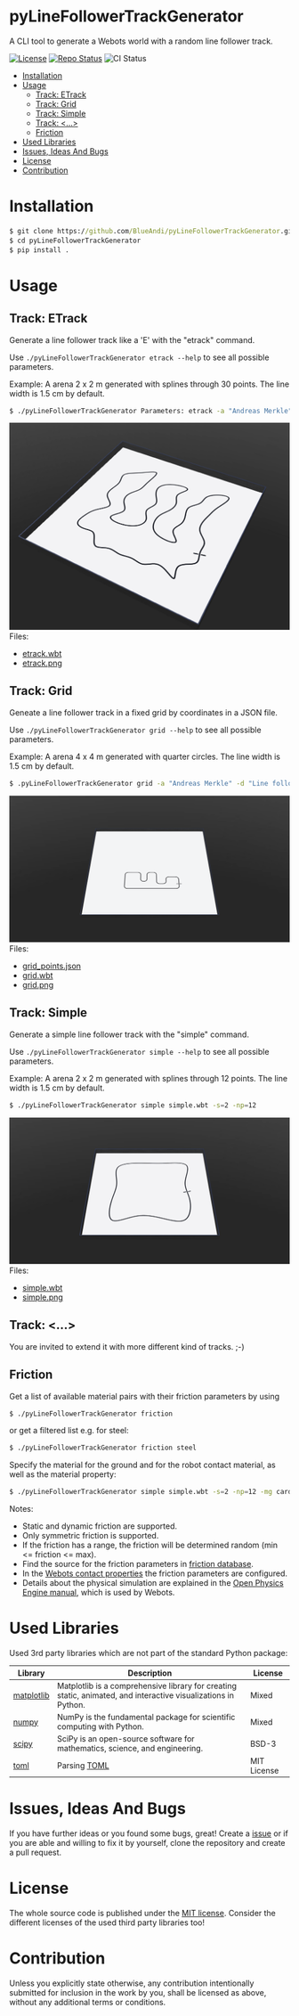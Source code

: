 # pyLineFollowerTrackGenerator <!-- omit in toc -->
A CLI tool to generate a Webots world with a random line follower track.

[![License](https://img.shields.io/badge/license-MIT-blue.svg)](http://choosealicense.com/licenses/mit/)
[![Repo Status](https://www.repostatus.org/badges/latest/wip.svg)](https://www.repostatus.org/#wip)
![CI Status](https://github.com/BlueAndi/pyLineFollowerTrackGenerator/actions/workflows/test.yml/badge.svg)

* [Installation](#installation)
* [Usage](#usage)
  * [Track: ETrack](#track-etrack)
  * [Track: Grid](#track-grid)
  * [Track: Simple](#track-simple)
  * [Track: \<...\>](#track-)
  * [Friction](#friction)
* [Used Libraries](#used-libraries)
* [Issues, Ideas And Bugs](#issues-ideas-and-bugs)
* [License](#license)
* [Contribution](#contribution)

# Installation
```cmd
$ git clone https://github.com/BlueAndi/pyLineFollowerTrackGenerator.git
$ cd pyLineFollowerTrackGenerator
$ pip install .
```

# Usage

## Track: ETrack
Generate a line follower track like a 'E' with the "etrack" command.

Use ```./pyLineFollowerTrackGenerator etrack --help``` to see all possible parameters.

Example: A arena 2 x 2 m generated with splines through 30 points. The line width is 1.5 cm by default.
```bash
$ ./pyLineFollowerTrackGenerator Parameters: etrack -a "Andreas Merkle" -d "Line follower track along a 'E'." -e web@blue-andi.de -mg cardboard -mr rubber -mp dry etrack
```
![example_etrack](./doc/examples/etrack/example_etrack.png)
Files:
* [etrack.wbt](./doc/examples/etrack/etrack.wbt)
* [etrack.png](./doc/examples/etrack/etrack.png)

## Track: Grid
Geneate a line follower track in a fixed grid by coordinates in a JSON file.

Use ```./pyLineFollowerTrackGenerator grid --help``` to see all possible parameters.

Example: A arena 4 x 4 m generated with quarter circles. The line width is 1.5 cm by default.
```bash
$ .pyLineFollowerTrackGenerator grid -a "Andreas Merkle" -d "Line follower grid track." -e web@blue-andi.de -mg cardboard -mr rubber -mp dry -s 4 grid.wbt grid_points.json
```
![example_grid](./doc/examples/grid/example_grid.png)
Files:
* [grid_points.json](./doc/examples/grid/grid_points.json)
* [grid.wbt](./doc/examples/grid/grid.wbt)
* [grid.png](./doc/examples/grid/grid.png)

## Track: Simple
Generate a simple line follower track with the "simple" command.

Use ```./pyLineFollowerTrackGenerator simple --help``` to see all possible parameters.

Example: A arena 2 x 2 m generated with splines through 12 points. The line width is 1.5 cm by default.
```bash
$ ./pyLineFollowerTrackGenerator simple simple.wbt -s=2 -np=12
```
![example_simple](./doc/examples/simple/example_simple.png)
Files:
* [simple.wbt](./doc/examples/simple/simple.wbt)
* [simple.png](./doc/examples/simple/simple.png)

## Track: &lt;...&gt;
You are invited to extend it with more different kind of tracks. ;-)

## Friction
Get a list of available material pairs with their friction parameters by using

```bash
$ ./pyLineFollowerTrackGenerator friction
```

or get a filtered list e.g. for steel:

```bash
$ ./pyLineFollowerTrackGenerator friction steel
```

Specify the material for the ground and for the robot contact material, as well as the material property:
```bash
$ ./pyLineFollowerTrackGenerator simple simple.wbt -s=2 -np=12 -mg cardboard -mr rubber -mp dry
```

Notes:
* Static and dynamic friction are supported.
* Only symmetric friction is supported.
* If the friction has a range, the friction will be determined random (min &lt;= friction &lt;= max).
* Find the source for the friction parameters in [friction database](./database/friction.json).
* In the [Webots contact properties](https://www.cyberbotics.com/doc/reference/contactproperties) the friction parameters are configured.
* Details about the physical simulation are explained in the [Open Physics Engine manual](https://ode.org/wiki/index.php?title=Manual#Contact), which is used by Webots.

# Used Libraries
Used 3rd party libraries which are not part of the standard Python package:

| Library | Description | License |
| - | - | - |
| [matplotlib](https://github.com/matplotlib/matplotlib) | Matplotlib is a comprehensive library for creating static, animated, and interactive visualizations in Python. | Mixed |
| [numpy](https://github.com/numpy/numpy) | NumPy is the fundamental package for scientific computing with Python. | Mixed |
| [scipy](https://github.com/scipy/scipy) | SciPy is an open-source software for mathematics, science, and engineering. | BSD-3 |
| [toml](https://github.com/uiri/toml) | Parsing [TOML](https://en.wikipedia.org/wiki/TOML) | MIT License |

# Issues, Ideas And Bugs
If you have further ideas or you found some bugs, great! Create a [issue](https://github.com/BlueAndi/pyLineFollowerTrackGenerator/issues) or if you are able and willing to fix it by yourself, clone the repository and create a pull request.

# License
The whole source code is published under the [MIT license](http://choosealicense.com/licenses/mit/).
Consider the different licenses of the used third party libraries too!

# Contribution
Unless you explicitly state otherwise, any contribution intentionally submitted for inclusion in the work by you, shall be licensed as above, without any additional terms or conditions.
